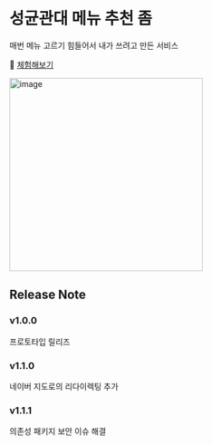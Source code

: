 # 성균관대 메뉴 추천 좀

매번 메뉴 고르기 힘들어서 내가 쓰려고 만든 서비스

📎 [체험해보기](https://skku-me-choo.vercel.app/)

<img width="341" alt="image" src="https://github.com/JLake310/skku-me-choo/assets/86578246/61d98309-34f9-4a62-956d-3be81b0e698a">

## Release Note
### v1.0.0
프로토타입 릴리즈

### v1.1.0
네이버 지도로의 리다이렉팅 추가

### v1.1.1
의존성 패키지 보안 이슈 해결
